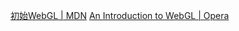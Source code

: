 [初始WebGL | MDN](https://developer.mozilla.org/zh-CN/docs/Web/API/WebGL_API/Tutorial/Getting_started_with_WebGL)
[An Introduction to WebGL | Opera](https://dev.opera.com/articles/introduction-to-webgl-part-1/)